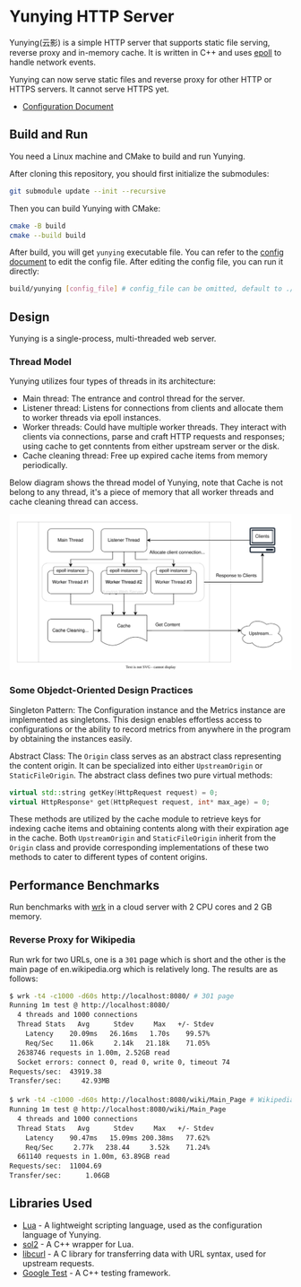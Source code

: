 # Yunying HTTP Server
Yunying(云影) is a simple HTTP server that supports static file serving, reverse proxy and in-memory cache. It is written in C++ and uses [epoll](https://man7.org/linux/man-pages/man7/epoll.7.html) to handle network events.

Yunying can now serve static files and reverse proxy for other HTTP or HTTPS servers. It cannot serve HTTPS yet.

* [Configuration Document](docs/config.md)

## Build and Run
You need a Linux machine and CMake to build and run Yunying.

After cloning this repository, you should first initialize the submodules:
```bash
git submodule update --init --recursive
```

Then you can build Yunying with CMake:

```bash
cmake -B build
cmake --build build
```

After build, you will get `yunying` executable file. You can refer to the [config document](docs/config.md) to edit the config file. After editing the config file, you can run it directly:
```bash
build/yunying [config_file] # config_file can be omitted, default to ./config.lua
```

## Design
Yunying is a single-process, multi-threaded web server. 

### Thread Model
Yunying utilizes four types of threads in its architecture:
* Main thread: The entrance and control thread for the server.
* Listener thread: Listens for connections from clients and allocate them to worker threads via epoll instances.
* Worker threads: Could have multiple worker threads. They interact with clients via connections, parse and craft HTTP requests and responses; using cache to get conntents from either upstream server or the disk.
* Cache cleaning thread: Free up expired cache items from memory periodically.

Below diagram shows the thread model of Yunying, note that Cache is not belong to any thread, it's a piece of memory that all worker threads and cache cleaning thread can access.

<img src="docs/thread_model.svg">

### Some Objedct-Oriented Design Practices
Singleton Pattern: The Configuration instance and the Metrics instance are implemented as singletons. This design enables effortless access to configurations or the ability to record metrics from anywhere in the program by obtaining the instances easily.

Abstract Class: The `Origin` class serves as an abstract class representing the content origin. It can be specialized into either `UpstreamOrigin` or `StaticFileOrigin`. The abstract class defines two pure virtual methods:

```cpp
virtual std::string getKey(HttpRequest request) = 0;
virtual HttpResponse* get(HttpRequest request, int* max_age) = 0;
```

These methods are utilized by the cache module to retrieve keys for indexing cache items and obtaining contents along with their expiration age in the cache. Both `UpstreamOrigin` and `StaticFileOrigin` inherit from the `Origin` class and provide corresponding implementations of these two methods to cater to different types of content origins.


## Performance Benchmarks
Run benchmarks with [wrk](https://github.com/wg/wrk) in a cloud server with 2 CPU cores and 2 GB memory.

### Reverse Proxy for Wikipedia
Run wrk for two URLs, one is a `301` page which is short and the other is the main page of en.wikipedia.org which is relatively long. The results are as follows:

```bash
$ wrk -t4 -c1000 -d60s http://localhost:8080/ # 301 page
Running 1m test @ http://localhost:8080/
  4 threads and 1000 connections
  Thread Stats   Avg      Stdev     Max   +/- Stdev
    Latency    20.09ms   26.16ms   1.70s    99.57%
    Req/Sec    11.06k     2.14k   21.18k    71.05%
  2638746 requests in 1.00m, 2.52GB read
  Socket errors: connect 0, read 0, write 0, timeout 74
Requests/sec:  43919.38
Transfer/sec:     42.93MB

$ wrk -t4 -c1000 -d60s http://localhost:8080/wiki/Main_Page # Wikipedia main page
Running 1m test @ http://localhost:8080/wiki/Main_Page
  4 threads and 1000 connections
  Thread Stats   Avg      Stdev     Max   +/- Stdev
    Latency    90.47ms   15.09ms 200.38ms   77.62%
    Req/Sec     2.77k   238.44     3.52k    71.24%
  661140 requests in 1.00m, 63.89GB read
Requests/sec:  11004.69
Transfer/sec:      1.06GB
```

## Libraries Used
- [Lua](https://www.lua.org/) - A lightweight scripting language, used as the configuration language of Yunying.
- [sol2](https://sol2.readthedocs.io/en/latest/) - A C++ wrapper for Lua.
- [libcurl](https://curl.se/libcurl/) - A C library for transferring data with URL syntax, used for upstream requests.
- [Google Test](https://google.github.io/googletest/) - A C++ testing framework.